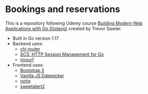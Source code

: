 # Bookings and reservations

This is a repository following Udemy course [Building Modern Web Applications with Go (Golang)](https://www.udemy.com/course/building-modern-web-applications-with-go/) created by Trevor Sawler.

- Built in Go version 1.17
- Backend uses:
  - [chi router](https://github.com/go-chi/chi)
  - [SCS: HTTP Session Management for Go](https://github.com/alexedwards/scs)
  - [nosurf](https://github.com/justinas/nosurf)
- Frontend uses:
  - [Bootstrap 5](https://getbootstrap.com/)
  - [Vanilla JS Datepicker](https://github.com/mymth/vanillajs-datepicker)
  - [notie](https://github.com/jaredreich/notie)
  - [sweetalert2](https://sweetalert2.github.io/)
